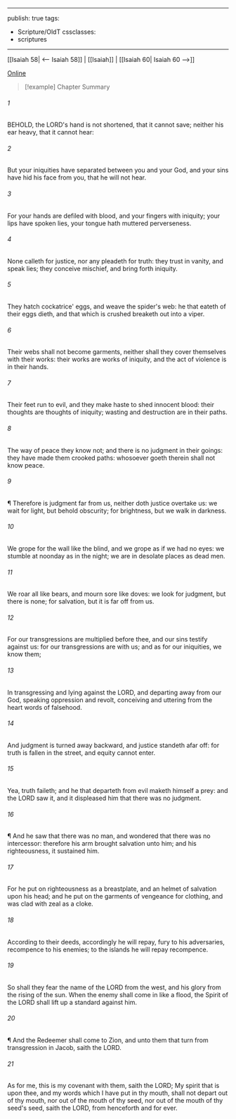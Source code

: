 

---
publish: true
tags:
  - Scripture/OldT
cssclasses:
  - scriptures
---
[[Isaiah 58| <-- Isaiah 58]] | [[Isaiah]] | [[Isaiah 60| Isaiah 60 -->]]

[Online](https://churchofjesuschrist.org/study/scriptures/ot/isa/59?lang=eng)

>[!example] Chapter Summary
>
###### 1
BEHOLD, the LORD's hand is not shortened, that it cannot save; neither his ear heavy, that it cannot hear:
###### 2
But your iniquities have separated between you and your God, and your sins have hid his face from you, that he will not hear.
###### 3
For your hands are defiled with blood, and your fingers with iniquity; your lips have spoken lies, your tongue hath muttered perverseness.
###### 4
None calleth for justice, nor any pleadeth for truth: they trust in vanity, and speak lies; they conceive mischief, and bring forth iniquity.
###### 5
They hatch cockatrice' eggs, and weave the spider's web: he that eateth of their eggs dieth, and that which is crushed breaketh out into a viper.
###### 6
Their webs shall not become garments, neither shall they cover themselves with their works: their works are works of iniquity, and the act of violence is in their hands.
###### 7
Their feet run to evil, and they make haste to shed innocent blood: their thoughts are thoughts of iniquity; wasting and destruction are in their paths.
###### 8
The way of peace they know not; and there is no judgment in their goings: they have made them crooked paths: whosoever goeth therein shall not know peace.
###### 9
¶ Therefore is judgment far from us, neither doth justice overtake us: we wait for light, but behold obscurity; for brightness, but we walk in darkness.
###### 10
We grope for the wall like the blind, and we grope as if we had no eyes: we stumble at noonday as in the night; we are in desolate places as dead men.
###### 11
We roar all like bears, and mourn sore like doves: we look for judgment, but there is none; for salvation, but it is far off from us.
###### 12
For our transgressions are multiplied before thee, and our sins testify against us: for our transgressions are with us; and as for our iniquities, we know them;
###### 13
In transgressing and lying against the LORD, and departing away from our God, speaking oppression and revolt, conceiving and uttering from the heart words of falsehood.
###### 14
And judgment is turned away backward, and justice standeth afar off: for truth is fallen in the street, and equity cannot enter.
###### 15
Yea, truth faileth; and he that departeth from evil maketh himself a prey: and the LORD saw it, and it displeased him that there was no judgment.
###### 16
¶ And he saw that there was no man, and wondered that there was no intercessor: therefore his arm brought salvation unto him; and his righteousness, it sustained him.
###### 17
For he put on righteousness as a breastplate, and an helmet of salvation upon his head; and he put on the garments of vengeance for clothing, and was clad with zeal as a cloke.
###### 18
According to their deeds, accordingly he will repay, fury to his adversaries, recompence to his enemies; to the islands he will repay recompence.
###### 19
So shall they fear the name of the LORD from the west, and his glory from the rising of the sun.  When the enemy shall come in like a flood, the Spirit of the LORD shall lift up a standard against him.
###### 20
¶ And the Redeemer shall come to Zion, and unto them that turn from transgression in Jacob, saith the LORD.
###### 21
As for me, this is my covenant with them, saith the LORD; My spirit that is upon thee, and my words which I have put in thy mouth, shall not depart out of thy mouth, nor out of the mouth of thy seed, nor out of the mouth of thy seed's seed, saith the LORD, from henceforth and for ever.



